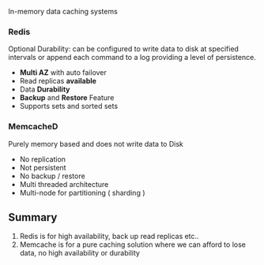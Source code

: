 In-memory data caching systems
### Redis 
Optional Durability: can be configured to write data to disk at specified intervals or append each command to a log providing a level of persistence. 
- **Multi AZ** with auto failover
- Read replicas **available**
- Data **Durability**
- **Backup** and **Restore** Feature
- Supports sets and sorted sets

### MemcacheD
Purely memory based and does not write data to Disk
- No replication
- Not persistent
- No backup / restore
- Multi threaded architecture 
- Multi-node for partitioning ( sharding )


## Summary
1. Redis is for high availability, back up read replicas etc..
2. Memcache is for a pure caching solution where we can afford to lose data, no high availability or durability 